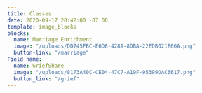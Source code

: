 ```yaml
---
title: Classes
date: 2020-09-17 20:42:00 -07:00
template: image_blocks
blocks:
  name: Marriage Enrichment
  image: "/uploads/DD745FBC-E6D8-428A-8DBA-22EDB021E66A.png"
  button-link: "/marriage"
Field name:
  name: GriefShare
  image: "/uploads/8173A40C-CE04-47C7-A19F-95399DAC6617.png"
  button_link: "/grief"
---
```


